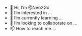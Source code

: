- 👋 Hi, I’m @Neo2Go
- 👀 I’m interested in ...
- 🌱 I’m currently learning ...
- 💞️ I’m looking to collaborate on ...
- 📫 How to reach me ...

<!---
Neo2Go/Neo2Go is a ✨ special ✨ repository because its `README.md` (this file) appears on your GitHub profile.
You can click the Preview link to take a look at your changes.
--->
